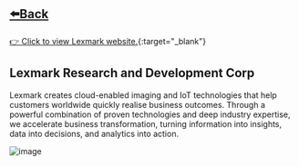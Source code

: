 ## [⬅️Back](./)
[👉 Click to view Lexmark website.](https://www.lexmark.com/en_ph/careers/careers-about.html){:target="_blank"} 

## Lexmark Research and Development Corp
Lexmark creates cloud-enabled imaging and IoT technologies that help customers worldwide quickly realise business outcomes. Through a powerful combination of proven technologies and deep industry expertise, we accelerate business transformation, turning information into insights, data into decisions, and analytics into action.

![image](https://github.com/greatcyan/cyrus-baruc-data-analytics-portfolio/assets/95137493/791b9065-4bc7-4470-a63d-ec465784109d)


